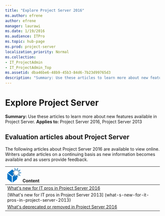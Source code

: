 ```yaml
---
title: "Explore Project Server 2016"
ms.author: efrene
author: efrene
manager: laurawi
ms.date: 1/19/2016
ms.audience: ITPro
ms.topic: hub-page
ms.prod: project-server
localization_priority: Normal
ms.collection:
- IT_ProjectAdmin
- IT_ProjectAdmin_Top
ms.assetid: dba46be6-48b9-45b3-84d6-7b23d99765d3
description: "Summary: Use these articles to learn more about new features available in Project Server."
---
```


# Explore Project Server
 
 **Summary:** Use these articles to learn more about new features available in Project Server.
**Applies to:** Project Server 2016, Project Server 2013
  
## Evaluation articles about Project Server

The following articles about Project Server 2016 are available to view online. Writers update articles on a continuing basis as new information becomes available and as users provide feedback.
  
|**![What's new icon (box)](images/mod_icon_whatsNew_1_M.png) Content**|
|:-----|
|[What's new for IT pros in Project Server 2016](what-s-new-for-it-pros-in-project-server-2016.md) <br/> 
|[What's new for IT pros in Project Server 2013] (what-s-new-for-it-pros-in-project-server-2013)<br/>
|[What's deprecated or removed in Project Server 2016](what-s-deprecated-or-removed-in-project-server-2016.md) <br/> |
   

